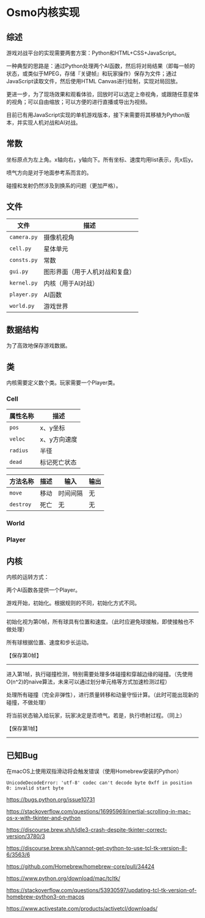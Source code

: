 # Osmo内核实现

## 综述

游戏对战平台的实现需要两套方案：Python和HTML+CSS+JavaScript。

一种典型的思路是：通过Python处理两个AI函数，然后将对局结果（即每一帧的状态，或类似于MPEG，存储『关键帧』和玩家操作）保存为文件；通过JavaScript读取文件，然后使用HTML Canvas进行绘制，实现对局回放。

更进一步，为了现场效果和观看体验，回放时可以选定上帝视角，或跟随任意星体的视角；可以自由缩放；可以方便的进行直播或导出为视频。

目前已有用JavaScript实现的单机游戏版本，接下来需要将其移植为Python版本，并实现人机对战和AI对战。

## 常数

坐标原点为左上角。x轴向右，y轴向下。所有坐标、速度均用list表示，先x后y。

喷气方向是对于地面参考系而言的。

碰撞和发射仍然涉及到换系的问题（更加严格）。

## 文件

| 文件 | 描述 |
| - | - |
| `camera.py` | 摄像机视角 |
| `cell.py` | 星体单元 |
| `consts.py` | 常数 |
| `gui.py` | 图形界面（用于人机对战和复盘） |
| `kernel.py` | 内核（用于AI对战） |
| `player.py` | AI函数 |
| `world.py` | 游戏世界 |

## 数据结构

为了高效地保存游戏数据。

## 类

内核需要定义数个类。玩家需要一个Player类。

### Cell
| 属性名称 | 描述 |
| - | - |
| `pos` | x、y坐标 |
| `veloc` | x、y方向速度 |
| `radius` | 半径 |
| `dead` | 标记死亡状态 |

| 方法名称 | 描述 | 输入 | 输出 |
| - | - | - | - |
| `move` | 移动 | 时间间隔 | 无 |
| `destroy` | 死亡 | 无 | 无 |

### World

### Player

## 内核

内核的运转方式：

两个AI函数各提供一个Player。

游戏开始，初始化。根据规则的不同，初始化方式不同。

---

初始化视为第0帧，所有球具有位置和速度。（此时应避免球接触，即使接触也不做处理）

所有球根据位置、速度和步长运动。

【保存第0帧】

---

进入第1帧，执行碰撞检测，特别需要处理多体碰撞和穿越边缘的碰撞。（先使用O(n^2)的naive算法，未来可以通过划分单元格等方式加速检测过程）

处理所有碰撞（完全非弹性），进行质量转移和动量守恒计算。（此时可能出现新的碰撞，不做处理）

将当前状态输入给玩家，玩家决定是否喷气。若是，执行喷射过程。（同上）

【保存第1帧】

---

## 已知Bug

在macOS上使用双指滑动将会触发错误（使用Homebrew安装的Python）

```
UnicodeDecodeError: 'utf-8' codec can't decode byte 0xff in position 0: invalid start byte
```

https://bugs.python.org/issue10731

https://stackoverflow.com/questions/16995969/inertial-scrolling-in-mac-os-x-with-tkinter-and-python

https://discourse.brew.sh/t/idle3-crash-despite-tkinter-correct-version/3780/3

https://discourse.brew.sh/t/cannot-get-python-to-use-tcl-tk-version-8-6/3563/6

https://github.com/Homebrew/homebrew-core/pull/34424

https://www.python.org/download/mac/tcltk/

https://stackoverflow.com/questions/53930597/updating-tcl-tk-version-of-homebrew-python3-on-macos

https://www.activestate.com/products/activetcl/downloads/
